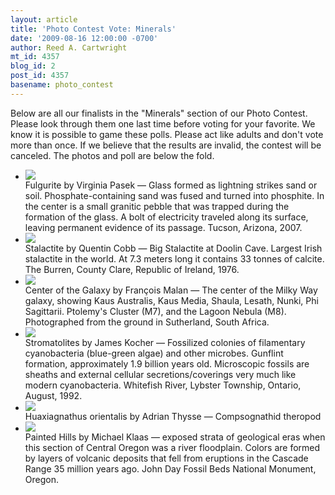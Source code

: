 ```yaml
---
layout: article
title: 'Photo Contest Vote: Minerals'
date: '2009-08-16 12:00:00 -0700'
author: Reed A. Cartwright
mt_id: 4357
blog_id: 2
post_id: 4357
basename: photo_contest
---
```

Below are all our finalists in the "Minerals" section of our Photo Contest.  Please look through them one last time before voting for your favorite.  We know it is possible to game these polls.  Please act like adults and don't vote more than once.  If we believe that the results are invalid, the contest will be canceled.  The photos and poll are below the fold.


<ul id="mygalleryview">
<li><img src="/PT/uploads/2009/Pasek.Fulgurite3.jpg" />
<div class="panel-overlay">
Fulgurite by Virginia Pasek &mdash; Glass formed as lightning strikes sand or soil.  Phosphate-containing sand was fused and turned into phosphite.  In the center is a small granitic pebble that was trapped during the formation of the glass. A bolt of electricity traveled along its surface, leaving permanent evidence of its passage.  Tucson, Arizona, 2007.
</div>
</li>
<li><img src="/PT/uploads/2009/Cobb.stalactite.jpg" />
<div class="panel-overlay">
Stalactite by Quentin Cobb &mdash; Big Stalactite at Doolin Cave. Largest Irish stalactite in the world.    At 7.3 meters long it contains 33 tonnes of calcite. The Burren, County Clare, Republic of Ireland, 1976.
</div>
</li>
<li><img src="/PT/uploads/2009/Malan.%20Centre_of_the_Galaxy.jpg" />
<div class="panel-overlay">
Center of the Galaxy by François Malan &mdash; The center of the Milky Way galaxy, showing Kaus Australis, Kaus Media, Shaula, Lesath, Nunki, Phi Sagittarii. Ptolemy's Cluster (M7), and the Lagoon Nebula (M8). Photographed from the ground in Sutherland, South Africa.
</div>
</li>
<li><img src="/PT/uploads/2009/Kocher_GunflintStroms_1.JPG" />
<div class="panel-overlay">
Stromatolites by James Kocher &mdash; Fossilized colonies of filamentary cyanobacteria (blue-green algae) and other microbes. Gunflint formation, approximately 1.9 billion years old. Microscopic fossils are sheaths and external cellular secretions/coverings very much like modern cyanobacteria.  Whitefish River, Lybster Township, Ontario, August, 1992.
</div>
</li>
<li><img src="/PT/uploads/2009/Thysse.Compsognathid%20theropod%20(Huaxiagnathus%20orientalis).jpg" />
<div class="panel-overlay">
Huaxiagnathus orientalis by Adrian Thysse &mdash; Compsognathid theropod
</div>
</li>
<li><img src="/PT/uploads/2009/Klaas.Painted%20Hills.jpg" />
<div class="panel-overlay">
Painted Hills by Michael Klaas &mdash;  exposed strata of geological eras when this section of Central Oregon was a river floodplain. Colors are formed by layers of volcanic deposits that fell from eruptions in the Cascade Range 35 million years ago. John Day Fossil Beds National Monument, Oregon.
</div>
</li>
</ul>
<script>
$(function(){
$('#mygalleryview').galleryView({
panel_width: 600,
panel_height: 450,
frame_width: 100,
frame_height: 100,
nav_theme: '/scripts/ext/themes/light',
transition_interval: 0
});
});
</script>
<style>
.gallery {
background-color: #333 !important;
margin-left: auto;
margin-right: auto;
}
.pointer {
border-bottom-color: #FFF !important;
}
.frame.current .img_wrap {
border-color: #FFF !important;
}
.gallery img {
margin: 0px !important;
}
.frame .img_wrap {
border-width: 3px !important;
}
</style>
